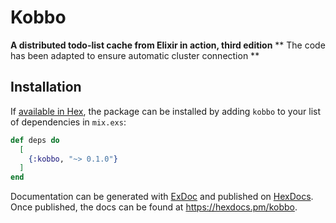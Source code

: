 # Kobbo

**A distributed todo-list cache from Elixir in action, third edition**
** The code has been adapted to ensure automatic cluster connection **

## Installation

If [available in Hex](https://hex.pm/docs/publish), the package can be installed
by adding `kobbo` to your list of dependencies in `mix.exs`:

```elixir
def deps do
  [
    {:kobbo, "~> 0.1.0"}
  ]
end
```

Documentation can be generated with [ExDoc](https://github.com/elixir-lang/ex_doc)
and published on [HexDocs](https://hexdocs.pm). Once published, the docs can
be found at <https://hexdocs.pm/kobbo>.


